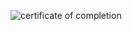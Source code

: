 ![certificate of completion](https://studies.cs.helsinki.fi/stats/api/certificate/fs-react-native-2020/fi/d0294aa90915d1dd6c54c341393816d3)
